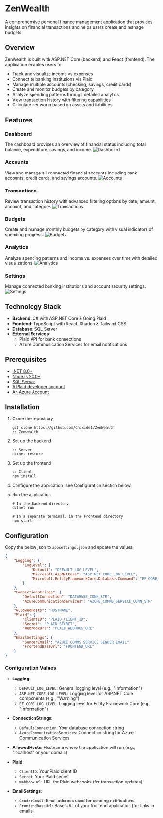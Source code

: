 # ZenWealth

A comprehensive personal finance management application that provides insights on financial transactions and helps users create and manage budgets.

## Overview

ZenWealth is built with ASP.NET Core (backend) and React (frontend). The application enables users to:

- Track and visualize income vs expenses
- Connect to banking institutions via Plaid
- Manage multiple accounts (checking, savings, credit cards)
- Create and monitor budgets by category
- Analyze spending patterns through detailed analytics
- View transaction history with filtering capabilities
- Calculate net worth based on assets and liabilities

## Features

### Dashboard
The dashboard provides an overview of financial status including total balance, expenditure, savings, and income.
![Dashboard](.screenshots/Dashboard.png "Dashboard")

### Accounts
View and manage all connected financial accounts including bank accounts, credit cards, and savings accounts.
![Accounts](.screenshots/Accounts.png "Accounts")

### Transactions
Review transaction history with advanced filtering options by date, amount, account, and category.
![Transactions](.screenshots/Transactions.png "Transactions")

### Budgets
Create and manage monthly budgets by category with visual indicators of spending progress.
![Budgets](.screenshots/Budgets.png "Budgets")

### Analytics
Analyze spending patterns and income vs. expenses over time with detailed visualizations.
![Analytics](.screenshots/Analytics.png "Analytics")

### Settings
Manage connected banking institutions and account security settings.
![Settings](.screenshots/Settings.png "Settings")


## Technology Stack

- **Backend**: C# with ASP.NET Core & Going.Plaid
- **Frontend**: TypeScript with React, Shadcn & Tailwind CSS
- **Database**: SQL Server
- **External Services**: 
  - Plaid API for bank connections
  - Azure Communication Services for email notifications

## Prerequisites

- [.NET 8.0+](https://dotnet.microsoft.com/download)
- [Node.js 23.0+](https://nodejs.org/)
- [SQL Server](https://www.microsoft.com/en-gb/sql-server/sql-server-downloads)
- [A Plaid developer account](https://dashboard.plaid.com)
- [An Azure Account](https://azure.microsoft.com/en-gb/products/communication-services)

## Installation

1. Clone the repository
   ```
   git clone https://github.com/Chixide1/ZenWealth
   cd Zenwealth
   ```

2. Set up the backend
   ```
   cd Server
   dotnet restore
   ```

3. Set up the frontend
   ```
   cd Client
   npm install
   ```

4. Configure the application (see Configuration section below)

5. Run the application
   ```
   # In the Backend directory
   dotnet run
   
   # In a separate terminal, in the Frontend directory
   npm start
   ```

## Configuration

Copy the below json to `appsettings.json` and update the values:

```json
{
    "Logging": {
        "LogLevel": {
            "Default": "DEFAULT_LOG_LEVEL",
            "Microsoft.AspNetCore": "ASP.NET_CORE_LOG_LEVEL",
            "Microsoft.EntityFrameworkCore.Database.Command": "EF_CORE_LOG_LEVEL"
        }
    },
    "ConnectionStrings": {
        "DefaultConnection": "DATABASE_CONN_STR",
        "AzureCommunicationServices": "AZURE_COMMS_SERVICE_CONN_STR"
    },
    "AllowedHosts": "HOSTNAME",
    "Plaid": {
        "ClientID": "PLAID_CLIENT_ID",
        "Secret": "PLAID_SECRET",
        "WebhookUrl": "PLAID_WEBHOOK_URL"
    },
    "EmailSettings": {
        "SenderEmail": "AZURE_COMMS_SERVICE_SENDER_EMAIL",
        "FrontendBaseUrl": "FRONTEND_URL"
    }
}
```

### Configuration Values

- **Logging**:
  - `DEFAULT_LOG_LEVEL`: General logging level (e.g., "Information")
  - `ASP.NET_CORE_LOG_LEVEL`: Logging level for ASP.NET Core components (e.g., "Warning")
  - `EF_CORE_LOG_LEVEL`: Logging level for Entity Framework Core (e.g., "Information")

- **ConnectionStrings**:
  - `DefaultConnection`: Your database connection string
  - `AzureCommunicationServices`: Connection string for Azure Communication Services

- **AllowedHosts**: Hostname where the application will run (e.g., "localhost" or your domain)

- **Plaid**:
  - `ClientID`: Your Plaid client ID
  - `Secret`: Your Plaid secret
  - `WebhookUrl`: URL for Plaid webhooks (for transaction updates)

- **EmailSettings**:
  - `SenderEmail`: Email address used for sending notifications
  - `FrontendBaseUrl`: Base URL of your frontend application (for links in emails)
